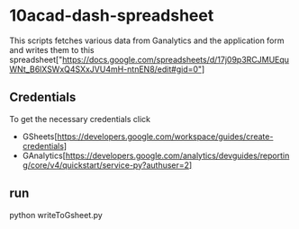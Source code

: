 # 10acad-dash-spreadsheet

This scripts fetches various data from Ganalytics and the application form and writes them to this spreadsheet["https://docs.google.com/spreadsheets/d/17j09p3RCJMUEquWNt_B6lXSWxQ4SXxJVU4mH-ntnEN8/edit#gid=0"]

## Credentials
To get the necessary credentials click
- GSheets[https://developers.google.com/workspace/guides/create-credentials]
- GAnalytics[https://developers.google.com/analytics/devguides/reporting/core/v4/quickstart/service-py?authuser=2]

## run
python writeToGsheet.py